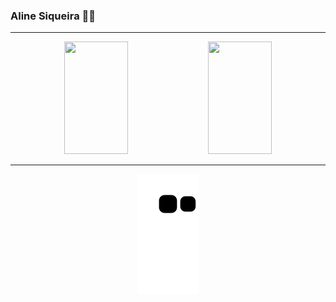 <h3>Aline Siqueira 👋🏻️</h3>
<hr>
<!-- Stats and Languages -->
<div align="center">
  <a href="https://github.com/alinemsiqueira" style="text-decoration:none">
  <img height="180vm" width="45%" src="https://github-readme-stats.vercel.app/api?username=alinemsiqueira&show_icons=true&theme=dracula&count_private=true&bg_color=0D1117&hide=issues"/>
  <img height="180vm" width="45%" src="https://github-readme-stats.vercel.app/api/top-langs/?username=alinemsiqueira&layout=compact&langs_count=10&theme=dracula&count_private=true&bg_color=0D1117"/>
  </a>
</div>
<hr>
<!-- Snake Game -->
<p width="100%" align="center">
  <img src="https://github.com/alinemsiqueira/alinemsiqueira/blob/output/github-contribution-grid-snake.svg">  
</p>